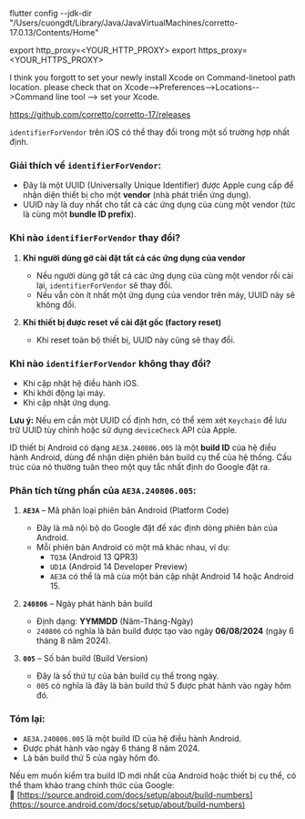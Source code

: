 flutter config --jdk-dir "/Users/cuongdt/Library/Java/JavaVirtualMachines/corretto-17.0.13/Contents/Home"

export http_proxy=<YOUR_HTTP_PROXY>
export https_proxy=<YOUR_HTTPS_PROXY>

I think you forgott to set your newly install Xcode on Command-linetool path location. please check that on Xcode-->Preferences-->Locations-->Command line tool --> set your Xcode.


https://github.com/corretto/corretto-17/releases


`identifierForVendor` trên iOS có thể thay đổi trong một số trường hợp nhất định.  

### **Giải thích về `identifierForVendor`:**  
- Đây là một UUID (Universally Unique Identifier) được Apple cung cấp để nhận diện thiết bị cho một **vendor** (nhà phát triển ứng dụng).  
- UUID này là duy nhất cho tất cả các ứng dụng của cùng một vendor (tức là cùng một **bundle ID prefix**).  

### **Khi nào `identifierForVendor` thay đổi?**  
1. **Khi người dùng gỡ cài đặt tất cả các ứng dụng của vendor**  
   - Nếu người dùng gỡ tất cả các ứng dụng của cùng một vendor rồi cài lại, `identifierForVendor` sẽ thay đổi.  
   - Nếu vẫn còn ít nhất một ứng dụng của vendor trên máy, UUID này sẽ không đổi.  

2. **Khi thiết bị được reset về cài đặt gốc (factory reset)**  
   - Khi reset toàn bộ thiết bị, UUID này cũng sẽ thay đổi.  

### **Khi nào `identifierForVendor` không thay đổi?**  
- Khi cập nhật hệ điều hành iOS.  
- Khi khởi động lại máy.  
- Khi cập nhật ứng dụng.  

**Lưu ý:** Nếu em cần một UUID cố định hơn, có thể xem xét `Keychain` để lưu trữ UUID tùy chỉnh hoặc sử dụng `deviceCheck` API của Apple.


ID thiết bị Android có dạng `AE3A.240806.005` là một **build ID** của hệ điều hành Android, dùng để nhận diện phiên bản build cụ thể của hệ thống. Cấu trúc của nó thường tuân theo một quy tắc nhất định do Google đặt ra.  

### **Phân tích từng phần của `AE3A.240806.005`:**  
1. **`AE3A`** – Mã phân loại phiên bản Android (Platform Code)  
   - Đây là mã nội bộ do Google đặt để xác định dòng phiên bản của Android.  
   - Mỗi phiên bản Android có một mã khác nhau, ví dụ:  
     - `TQ3A` (Android 13 QPR3)  
     - `UD1A` (Android 14 Developer Preview)  
     - `AE3A` có thể là mã của một bản cập nhật Android 14 hoặc Android 15.  

2. **`240806`** – Ngày phát hành bản build  
   - Định dạng: **YYMMDD** (Năm-Tháng-Ngày)  
   - `240806` có nghĩa là bản build được tạo vào ngày **06/08/2024** (ngày 6 tháng 8 năm 2024).  

3. **`005`** – Số bản build (Build Version)  
   - Đây là số thứ tự của bản build cụ thể trong ngày.  
   - `005` có nghĩa là đây là bản build thứ 5 được phát hành vào ngày hôm đó.  

### **Tóm lại:**  
- `AE3A.240806.005` là một build ID của hệ điều hành Android.  
- Được phát hành vào ngày 6 tháng 8 năm 2024.  
- Là bản build thứ 5 của ngày hôm đó.  

Nếu em muốn kiểm tra build ID mới nhất của Android hoặc thiết bị cụ thể, có thể tham khảo trang chính thức của Google:  
🔗 [https://source.android.com/docs/setup/about/build-numbers](https://source.android.com/docs/setup/about/build-numbers)
